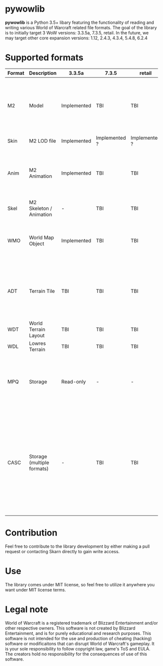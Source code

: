 # pywowlib
**pywowlib** is a Python 3.5+ libary featuring the functionality of reading and writing various World of Warcraft related file formats.
The goal of the library is to initially target 3 WoW versions: 3.3.5a, 7.3.5, retail. 
In the future, we may target other core expansion versions: 1.12, 2.4.3, 4.3.4, 5.4.8, 6.2.4

# Supported formats

| Format 	| Description                	| 3.3.5a      	| 7.3.5         	| retail         	| Comment                                                                                                                                                               	|
|--------	|----------------------------	|-------------	|---------------	|---------------	|-----------------------------------------------------------------------------------------------------------------------------------------------------------------------	|
| M2     	| Model                      	| Implemented 	| TBI           	| TBI           	| Legion+ is supported for most structs, but the overall Legion+ workflow is not setup yet                                                                              	|
| Skin   	| M2 LOD file                	| Implemented 	| Implemented ? 	| Implemented ? 	|                                                                                                                                                                       	|
| Anim   	| M2 Animation               	| Implemented 	| TBI           	| TBI           	| Since in Legion+ the file is no longer just raw bytes, that needs to be handled.                                                                                      	|
| Skel   	| M2 Skeleton / Animation    	| -           	| TBI           	| TBI           	|                                                                                                                                                                       	|
| WMO    	| World Map Object           	| Implemented 	| TBI           	| TBI           	| Legion+ is missing a few new chunks, otherwise it is supported.                                                                                                       	|
| ADT    	| Terrain Tile               	| TBI         	| TBI           	| TBI           	| By this category, _tex.adt and other additional ADT-related files are implied as well.                                                                                	|
| WDT    	| World Terrain Layout       	| TBI         	| TBI           	| TBI           	|                                                                                                                                                                       	|
| WDL    	| Lowres Terrain             	| TBI         	| TBI           	| TBI           	|                                                                                                                                                                       	|
| MPQ    	| Storage                    	| Read-only   	| -             	| -             	| Writing can be implemented by extending StormLib Python wrapper that we are using.                                                                                    	|
| CASC   	| Storage (multiple formats) 	| -           	| TBI           	| TBI           	| The plan is to support local reading (making a Python wrapper over Ladislav Zezula's CascLib), as well as some basic CASCHost integration instead of writing support. 	|

# Contribution
Feel free to contribute to the library development by either making a pull request or contacting Skarn directly to gain write access.

# Use
The library comes under MIT license, so feel free to utilize it anywhere you want under MIT license terms.

# Legal note
World of Warcraft is a registered trademark of Blizzard Entertainment and/or other respective owners.
This software is not created by Blizzard Entertainment, and is for purely educational and research purposes.
This software is not intended for the use and production of cheating (hacking) software or modificaitons that can disrupt World of Warcraft's gameplay.
It is your sole responsibility to follow copyright law, game's ToS and EULA. 
The creators hold no responsibility for the consequences of use of this software.
